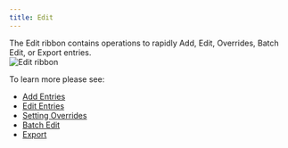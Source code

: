 ```yaml
---
title: Edit
---
```

The Edit ribbon contains operations to rapidly Add, Edit, Overrides, Batch Edit, or Export entries.  
![Edit ribbon](https://webdevolutions.azureedge.net/docs/en/rdm/mac/clip10332.png) 

To learn more please see:  

* [Add Entries](/rdm/mac/commands/edit/entries/) 
* [Edit Entries](/rdm/mac/commands/edit/edit-entries/) 
* [Setting Overrides](/rdm/mac/commands/edit/setting-overrides/) 
* [Batch Edit](/rdm/mac/commands/edit/batch/) 
* [Export](/rdm/mac/commands/edit/export-entry/) 
